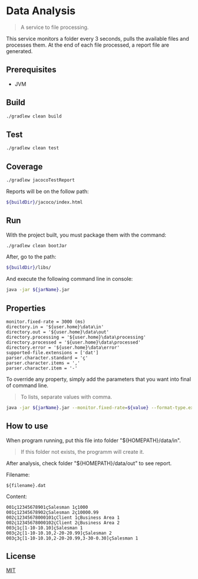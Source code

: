 
# Data Analysis

> A service to file processing.

This service monitors a folder every 3 seconds, pulls the available files and processes them.
At the end of each file processed, a report file are generated.


## Prerequisites

* JVM

## Build

```bash
./gradlew clean build
```

## Test

```bash
./gradlew clean test
```

## Coverage

```bash
./gradlew jacocoTestReport
```
Reports will be on the follow path:

```bash
${buildDir}/jacoco/index.html
```

## Run

With the project built, you must package them with the command:

```bash
./gradlew clean bootJar
```
After, go to the path:

```bash
${buildDir}/libs/
```
And execute the following command line in console:

```bash
java -jar ${jarName}.jar
```

## Properties

```property
monitor.fixed-rate = 3000 (ms)
directory.in = '${user.home}\data\in'
directory.out = '${user.home}\data\out'
directory.processing = '${user.home}\data\processing'
directory.processed = '${user.home}\data\processed'
directory.error = '${user.home}\data\error'
supported-file.extensions = ['dat']
parser.character.standard = 'ç'
parser.character.items = ','
parser.character.item = '-'
```
To override any property, simply add the parameters that you want into final of command line.
> To lists, separate values with comma.

```bash
java -jar ${jarName}.jar --monitor.fixed-rate=${value} --format-type.extensions=${value1},${value2}
```

## How to use

When program running, put this file into folder "${HOMEPATH}/data/in".
> If this folder not exists, the programm will create it.

After analysis, check folder "${HOMEPATH}/data/out" to see report.

Filename:
```text
${filename}.dat
```

Content:
```text
001ç12345678901çSalesman 1ç1000
001ç12345678902çSalesman 2ç10000.99
002ç12345678000101çClient 1çBusiness Area 1
002ç12345678000102çClient 2çBusiness Area 2
003ç1ç[1-10-10.10]çSalesman 1
003ç2ç[1-10-10.10,2-20-20.99]çSalesman 2
003ç3ç[1-10-10.10,2-20-20.99,3-30-0.30]çSalesman 1
```

## License
[MIT](https://choosealicense.com/licenses/mit/)